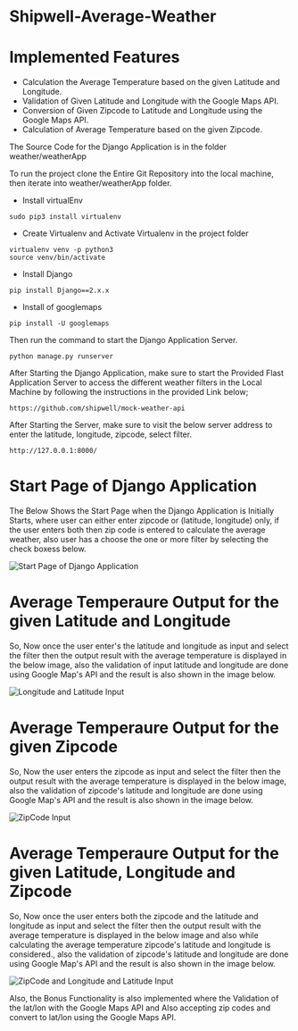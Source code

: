 # Shipwell-Average-Weather

# Implemented Features
* Calculation the Average Temperature based on the given Latitude and Longitude.
* Validation of Given Latitude and Longitude with the Google Maps API.
* Conversion of Given Zipcode to Latitude and Longitude using the Google Maps API.
* Calculation of Average Temperature based on the given Zipcode.

The Source Code for the Django Application is in the folder weather/weatherApp

To run the project clone the Entire Git Repository into the local machine, then iterate into weather/weatherApp folder.

* Install virtualEnv

```
sudo pip3 install virtualenv

```

* Create Virtualenv and Activate Virtualenv in the project folder

```
virtualenv venv -p python3
source venv/bin/activate

```

* Install Django 

```
pip install Django==2.x.x

```

* Install of googlemaps

```
pip install -U googlemaps

```

Then run the command to start the Django Application Server.
```
python manage.py runserver

```

After Starting the Django Application, make sure to start the Provided Flast Application Server to access the different weather filters in the Local Machine by following the instructions in the provided Link below;

```
https://github.com/shipwell/mock-weather-api

```
After Starting the Server, make sure to visit the below server address to enter the latitude, longitude, zipcode, select filter.

```
http://127.0.0.1:8000/

```

# Start Page of Django Application
The Below Shows the Start Page when the Django Application is Initially Starts, where user can either enter zipcode or (latitude, longitude) only, if the user enters both then zip code is entered to calculate the average weather, also user has a choose the one or more filter by selecting the check boxess below.

![Start Page of Django Application](https://github.com/jsaikrishna/Shipwell-AverageWeather/blob/master/images/startPage.png)


# Average Temperaure Output for the given Latitude and Longitude
So, Now once the user enter's the latitude and longitude as input and select the filter then the output result with the average temperature is displayed in the below image, also the validation of input latitude and longitude are done using Google Map's API and the result is also shown in the image below.

![Longitude and Latitude Input](https://github.com/jsaikrishna/Shipwell-AverageWeather/blob/master/images/coordinates.png)


# Average Temperaure Output for the given Zipcode
So, Now the user enters the zipcode as input and select the filter then the output result with the average temperature is displayed in the below image, also the validation of zipcode's latitude and longitude are done using Google Map's API and the result is also shown in the image below.

![ZipCode Input](https://github.com/jsaikrishna/Shipwell-AverageWeather/blob/master/images/zipCode.png)


# Average Temperaure Output for the given Latitude, Longitude and Zipcode
So, Now once the user enters both the zipcode and the latitude and longitude as input and select the filter then the output result with the average temperature is displayed in the below image and also while calculating the average temperature zipcode's latitude and longitude is considered., also the validation of zipcode's latitude and longitude are done using Google Map's API and the result is also shown in the image below.

![ZipCode and Longitude and Latitude Input](https://github.com/jsaikrishna/Shipwell-AverageWeather/blob/master/images/zipCode%20and%20Coordinates.png)


Also, the Bonus Functionality is also implemented where the Validation of the lat/lon with the Google Maps API and Also accepting zip codes and convert to lat/lon using the Google Maps API.


